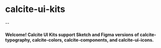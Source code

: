 # calcite-ui-kits
--
#### Welcome! Calcite UI Kits support Sketch and Figma versions of calcite-typography, calcite-colors, calcite-components, and calcite-ui-icons.
